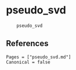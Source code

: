 # pseudo_svd

```@docs
    pseudo_svd
```

## References

```@bibliography
Pages = ["pseudo_svd.md"]
Canonical = false
```
